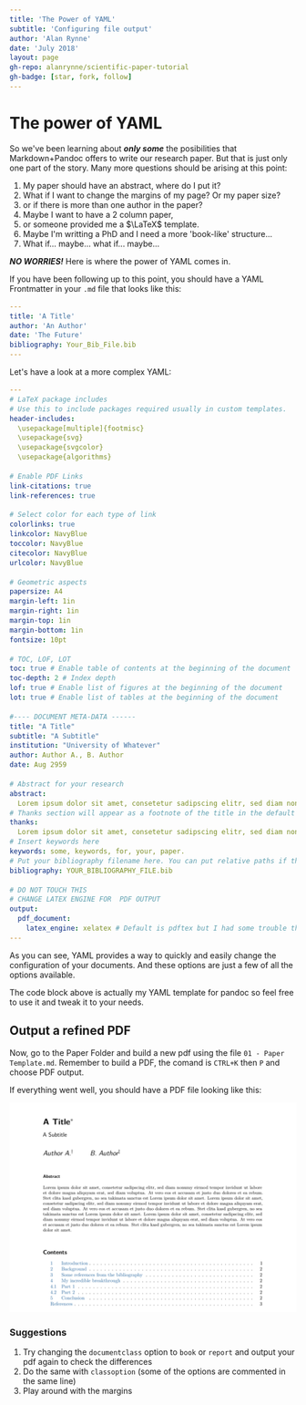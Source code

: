 ```yaml
---
title: 'The Power of YAML'
subtitle: 'Configuring file output'
author: 'Alan Rynne'
date: 'July 2018'
layout: page
gh-repo: alanrynne/scientific-paper-tutorial
gh-badge: [star, fork, follow]
---
```


# The power of YAML

So we've been learning about ***only some*** the posibilities that Markdown+Pandoc offers to write our research paper. But that is just only one part of the story. Many more questions should be arising at this point:

1. My paper should have an abstract, where do I put it?
2. What if I want to change the margins of my page? Or my paper size?
3. or if there is more than one author in the paper?
4. Maybe I want to have a 2 column paper,
5. or someone provided me a $\LaTeX$ template.
6. Maybe I'm writting a PhD and I need a more 'book-like' structure...
7. What if... maybe... what if... maybe...

***NO WORRIES!*** Here is where the power of YAML comes in.

If you have been following up to this point, you should have a YAML Frontmatter in your `.md` file that looks like this:

```YAML
---
title: 'A Title'
author: 'An Author'
date: 'The Future'
bibliography: Your_Bib_File.bib
---
```

Let's have a look at a more complex YAML:

```YAML
---
# LaTeX package includes
# Use this to include packages required usually in custom templates.
header-includes:
  \usepackage[multiple]{footmisc}
  \usepackage{svg}
  \usepackage{svgcolor}
  \usepackage{algorithms}

# Enable PDF Links
link-citations: true
link-references: true

# Select color for each type of link
colorlinks: true
linkcolor: NavyBlue
toccolor: NavyBlue
citecolor: NavyBlue
urlcolor: NavyBlue

# Geometric aspects
papersize: A4
margin-left: 1in
margin-right: 1in
margin-top: 1in
margin-bottom: 1in
fontsize: 10pt

# TOC, LOF, LOT
toc: true # Enable table of contents at the beginning of the document
toc-depth: 2 # Index depth
lof: true # Enable list of figures at the beginning of the document
lot: true # Enable list of tables at the beginning of the document

#---- DOCUMENT META-DATA ------
title: "A Title"
subtitle: "A Subtitle"
institution: "University of Whatever"
author: Author A., B. Author
date: Aug 2959

# Abstract for your research
abstract:
  Lorem ipsum dolor sit amet, consetetur sadipscing elitr, sed diam nonumy eirmod tempor invidunt ut labore et dolore magna aliquyam erat, sed diam voluptua. At vero eos et accusam et justo duo dolores et ea rebum. Stet clita kasd gubergren, no sea takimata sanctus est Lorem ipsum dolor sit amet. Lorem ipsum dolor sit amet, consetetur sadipscing elitr, sed diam nonumy eirmod tempor invidunt ut labore et dolore magna aliquyam erat, sed diam voluptua. At vero eos et accusam et justo duo dolores et ea rebum. Stet clita kasd gubergren, no sea takimata sanctus est Lorem ipsum dolor sit amet. Lorem ipsum dolor sit amet, consetetur sadipscing elitr, sed diam nonumy eirmod tempor invidunt ut labore et dolore magna aliquyam erat, sed diam voluptua. At vero eos et accusam et justo duo dolores et ea rebum. Stet clita kasd gubergren, no sea takimata sanctus est Lorem ipsum dolor sit amet.
# Thanks section will appear as a footnote of the title in the default template. If you don't like this you can just erase it.
thanks:
  Lorem ipsum dolor sit amet, consetetur sadipscing elitr, sed diam nonumy eirmod tempor invidunt ut labore et dolore magna aliquyam erat, sed diam voluptua. At vero eos et accusam et justo duo dolores et ea rebum. Stet clita kasd gubergren, no sea takimata sanctus est Lorem ipsum dolor sit amet.
# Insert keywords here
keywords: some, keywords, for, your, paper.
# Put your bibliography filename here. You can put relative paths if the file is inside a folder in your working directory, or even the complete file path.
bibliography: YOUR_BIBLIOGRAPHY_FILE.bib

# DO NOT TOUCH THIS
# CHANGE LATEX ENGINE FOR  PDF OUTPUT
output:
  pdf_document: 
    latex_engine: xelatex # Default is pdftex but I had some trouble that xelatex seemed to solve. If nothing is wrong, don't touch this.
---
```

As you can see, YAML provides a way to quickly and easily change the configuration of your documents. And these options are just a few of all the options available.

The code block above is actually my YAML template for pandoc so feel free to use it and tweak it to your needs.

## Output a refined PDF

 Now, go to the Paper Folder and build a new pdf using the file `01 - Paper Template.md`. Remember to build a PDF, the comand is `CTRL+K` then `P` and choose PDF output.

 If everything went well, you should have a PDF file looking like this:

![Paper Template result](img/paperTemplateResult.png)

### Suggestions

1. Try changing the `documentclass` option to `book` or `report` and output your pdf again to check the differences
2. Do the same with `classoption` (some of the options are commented in the same line)
3. Play around with the margins